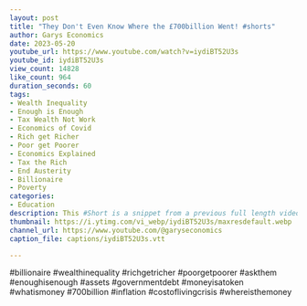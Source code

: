 ```yaml
---
layout: post
title: "They Don't Even Know Where the £700billion Went! #shorts"
author: Garys Economics
date: 2023-05-20
youtube_url: https://www.youtube.com/watch?v=iydiBT52U3s
youtube_id: iydiBT52U3s
view_count: 14828
like_count: 964
duration_seconds: 60
tags:
- Wealth Inequality
- Enough is Enough
- Tax Wealth Not Work
- Economics of Covid
- Rich get Richer
- Poor get Poorer
- Economics Explained
- Tax the Rich
- End Austerity
- Billionaire
- Poverty
categories:
- Education
description: This #Short is a snippet from a previous full length video "Where is the Money? - What I Learnt on the BBC"" https://youtu.be/olhY3NI7jbE
thumbnail: https://i.ytimg.com/vi_webp/iydiBT52U3s/maxresdefault.webp
channel_url: https://www.youtube.com/@garyseconomics
caption_file: captions/iydiBT52U3s.vtt

---
```


#billionaire #wealthinequality #richgetricher #poorgetpoorer #askthem   #enoughisenough #assets #governmentdebt #moneyisatoken #whatismoney #700billion #inflation #costoflivingcrisis #whereisthemoney
